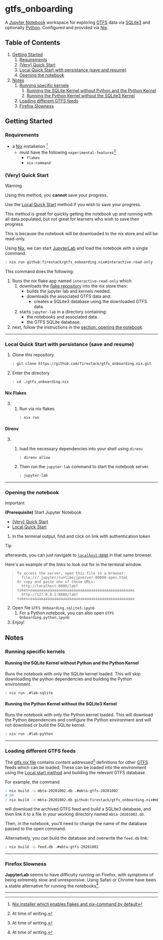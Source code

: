 # gtfs_onboarding
A [Jupyter Notebook](https://docs.jupyter.org/en/latest/#what-is-a-notebook)
workspace for exploring [GTFS][GTFS] data via 
[SQLite3](https://www.sqlite.org/index.html) and optionally [Python](https://www.python.org/).
Configured and provided via [Nix][nix].


## Table of Contents
1. [Getting Started](#getting-started)
	1. [Requirements](#requirements)
	2. [(Very) Quick Start](#very-quick-start)
	3. [Local Quick Start with persistance (save and resume)](#local-quick-start-with-persistance-save-and-resume)
	4. [Opening the notebook](#opening-the-notebook)
2. [Notes](#notes)
	1. [Running specific kernels](#running-specific-kernels)
		1. [Running the SQLite Kernel without Python and the Python Kernel](#running-the-sqlite-kernel-without-python-and-the-python-kernel)
		2. [Running the Python Kernel without the SQLite3 Kernel](#running-the-python-kernel-without-the-sqlite3-kernel)
	2. [Loading different GTFS feeds](#loading-different-gtfs-feeds)
	3. [Firefox Slowness](#firefox-slowness)

## Getting Started
### Requirements
- a [Nix][nix] installation [^nix-installer]
	- must have the following `experimental-features`[^at-time-of-writing]
		- `flakes`
		- `nix-command`

### (Very) Quick Start
> [!WARNING]
> Using this method, you __cannot__ save your progress.
>
> Use the [Local Quick Start](#local-quick-start-with-persistance-save-and-resume)
> method if you wish to save your progress.
>
> This method is great for quickly getting the notebook up
> and running with all data populated, but not great for
> learners who wish to save their progress.
>
> This is because the notebook will be downloaded to the
> nix store and will be read-only.

Using [Nix][nix], we can start [JupyterLab](https://jupyter.org/)
and load the notebook with a single command. 


```sh
: nix run github:firestack/gtfs_onboarding.nix#interactive-read-only
```

This command does the following:
1. Runs the nix flake app named `interactive-read-only` which
	1. downloads the [flake repository](https://github.com/firestack/gtfs_onboarding.nix)
		into the nix store then:
		- builds the jupyter lab and kernels needed.
		- downloads the associated GTFS data and:
			- creates a SQLite3 database using the downloaded 
				GTFS data.
	1. starts `jupyter-lab` in a directory containing:
		- the notebooks and associated data.
		- the GTFS SQLite database.
1. next, follow the instructions in the [section: opening the notebook](#opening-the-notebook).

---

### Local Quick Start with persistance (save and resume)
1) Clone this repository
	```sh
	: git clone https://github.com/firestack/gtfs_onboarding.nix.git
	```
2) Enter the directory
	```sh
	: cd ./gtfs_onboarding.nix
	```

#### Nix Flakes
3.
	1. Run via nix flakes
		```sh
		: nix run
		```

#### Direnv
3.
	1. load the necessary dependencies into your shell using `direnv`
		```
		: direnv allow
		```

	4. Then run the `jupyter-lab` command to start the notebook server.
		```sh
		: jupyter-lab
		```

---

### Opening the notebook

> [!IMPORTANT]
> __(Prerequisite)__ Start Jupyter Notebook
> - [(Very) Quick Start](#very-quick-start)
> - [Local Quick Start](#local-quick-start-with-persistance-save-and-resume)


1. In the terminal output, find and click on link with
authentication token

> [!TIP]
> afterwards, you can just navigate to
> [`localhost:8888`](http://localhost:8888) in that same
> browser.

Here's an example of the links to look out for in the terminal window.
> ```
> To access the server, open this file in a browser:
> 	file:///.jupyter/runtime/jpserver-00000-open.html
> Or copy and paste one of these URLs:
> 	http://localhost:8888/lab?token=aaaaaaaaaaaaaaaaaaaaaaaaaaaaaaaaaaaaaaaaaaaaaaaa
> 	http://127.0.0.1:8888/lab?token=aaaaaaaaaaaaaaaaaaaaaaaaaaaaaaaaaaaaaaaaaaaaaaaa
> ```

2. Open file `GTFS Onboarding.sqlite3.ipynb`
	1. For a Python notebook, you can also open `GTFS Onboarding.python.ipynb`
3. Enjoy!

## Notes
### Running specific kernels
#### Running the SQLite Kernel without Python and the Python Kernel
Runs the notebook with only the SQLite kernel loaded. 
This will skip downloading the python dependencies and 
building the Python environment.
```sh
: nix run .#lab-sqlite
```

#### Running the Python Kernel without the SQLite3 Kernel
Runs the notebook with only the Python kernel loaded.
This will download the Python dependencies and configure
the Python environment and will not download or build
the SQLite kernel.
```sh
: nix run .#lab-python
```

---

### Loading different GTFS feeds
The [gtfs.nix file](./gtfs.nix) contains content addressed[^at-time-of-writing]
definitions for other [GTFS][GTFS] feeds which can be loaded.
These can be loaded into the environment using the [Local start method](#local-quick-start-with-persistance-save-and-resume) and 
building the relevant GTFS database.

For example, the command
```sh
: nix build -o mbta-20201002.db .#mbta-gtfs-20201002
# OR
: nix build -o mbta-20201002.db github:firestack/gtfs_onboarding.nix#mbta-gtfs-20201002
```
will download the archived GTFS feed and build a SQLite3
database, and then link it to a file in your working 
directory named `mbta-20201002.db`.

Then, in the notebook, you'll need to change the name of the
database passed to the open command.

Alternatively, you can build the database and overwrite the `feed.db` link:
```sh
: nix build -o feed.db .#mbta-gtfs-20201002
```

---

### Firefox Slowness
__JupyterLab__ seems to have difficulty running on Firefox,
with symptoms of being extremely slow and unresponsive.
Using Safari or Chrome have been a stable alternative for
running the notebooks[^at-time-of-writing].

---

[nix]: https://nixos.org/
[GTFS]: https://gtfs.org/

[^nix-installer]: [Nix installer which enables flakes and nix-command by default](https://github.com/DeterminateSystems/nix-installer/)
[^at-time-of-writing]: At time of writing.

